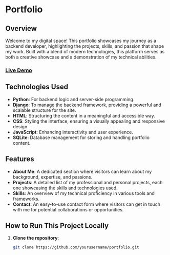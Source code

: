 # Portfolio

## Overview

Welcome to my digital space! This portfolio showcases my journey as a backend developer, highlighting the projects, skills, and passion that shape my work. Built with a blend of modern technologies, this platform serves as both a creative showcase and a demonstration of my technical abilities.

### [Live Demo](http://mdtalhabinalam.pythonanywhere.com)

## Technologies Used

- **Python**: For backend logic and server-side programming.
- **Django**: To manage the backend framework, providing a powerful and scalable structure for the site.
- **HTML**: Structuring the content in a meaningful and accessible way.
- **CSS**: Styling the interface, ensuring a visually appealing and responsive design.
- **JavaScript**: Enhancing interactivity and user experience.
- **SQLite**: Database management for storing and handling portfolio content.

## Features

- **About Me**: A dedicated section where visitors can learn about my background, expertise, and passions.
- **Projects**: A detailed list of my professional and personal projects, each one showcasing the skills and technologies used.
- **Skills**: An overview of my technical proficiency in various tools and frameworks.
- **Contact**: An easy-to-use contact form where visitors can get in touch with me for potential collaborations or opportunities.

## How to Run This Project Locally

1. **Clone the repository**:
   ```bash
   git clone https://github.com/yourusername/portfolio.git
